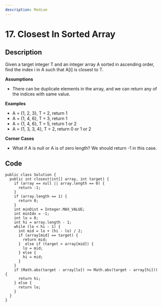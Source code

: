 ```yaml
---
description: Medium
---
```


# 17. Closest In Sorted Array

## Description

Given a target integer T and an integer array A sorted in ascending order, find the index i in A such that A\[i\] is closest to T.

**Assumptions**

* There can be duplicate elements in the array, and we can return any of the indices with same value.

**Examples**

* A = {1, 2, 3}, T = 2, return 1
* A = {1, 4, 6}, T = 3, return 1
* A = {1, 4, 6}, T = 5, return 1 or 2
* A = {1, 3, 3, 4}, T = 2, return 0 or 1 or 2

**Corner Cases**

* What if A is null or A is of zero length? We should return -1 in this case.

## Code

```text
public class Solution {
  public int closest(int[] array, int target) {
    if (array == null || array.length == 0) {
      return -1;
    }
    if (array.length == 1) {
      return 0;
    }
    int minDist = Integer.MAX_VALUE;
    int minIdx = -1;
    int lo = 0;
    int hi = array.length - 1;
    while (lo < hi - 1) {
      int mid = lo + (hi - lo) / 2;
      if (array[mid] == target) {
        return mid;
      }  else if (target > array[mid]) {
        lo = mid;
      } else {
        hi = mid;
      }
    }
    if (Math.abs(target - array[lo]) >= Math.abs(target - array[hi])) {
      return hi;
    } else {
      return lo;
    }
  }
}
```

